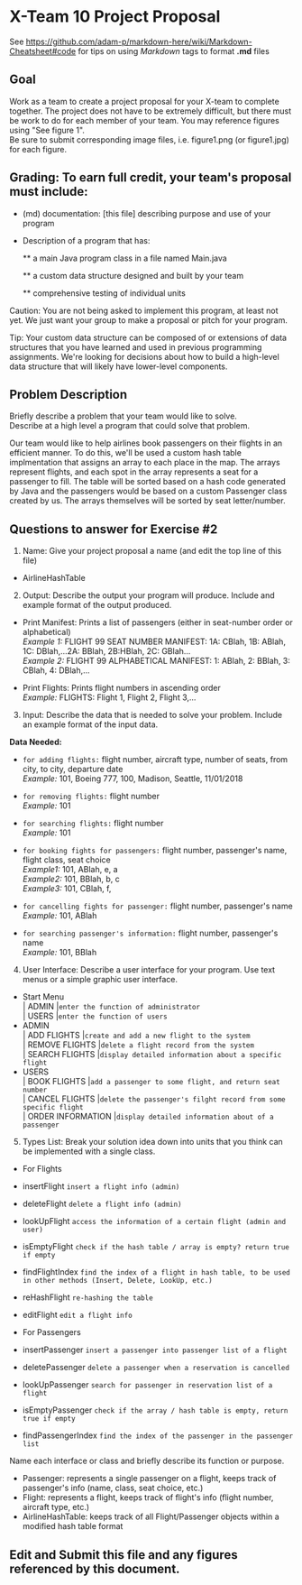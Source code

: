 # X-Team 10 Project Proposal

See https://github.com/adam-p/markdown-here/wiki/Markdown-Cheatsheet#code for tips on using *Markdown* tags to format __.md__ files

## Goal

Work as a team to create a project proposal for your X-team to complete together.
The project does not have to be extremely difficult,
but there must be work to do for each member of your team.
You may reference figures using "See figure 1".  
Be sure to submit corresponding image files, i.e. figure1.png (or figure1.jpg) for each figure.

## Grading: To earn full credit, your team's proposal must include:

* (md) documentation: [this file] describing purpose and use of your program

* Description of a program that has:

  ** a main Java program class in a file named Main.java
  
  ** a custom data structure designed and built by your team
  
  ** comprehensive testing of individual units
  
 Caution: You are not being asked to implement this program, at least not yet. 
 We just want your group to make a proposal or pitch for your program.
 
 Tip: Your custom data structure can be composed of or extensions of data structures that you have learned and used in previous programming assignments.  We're looking for decisions about how to build a high-level data structure that will likely have lower-level components.

## Problem Description

Briefly describe a problem that your team would like to solve.  
Describe at a high level a program that could solve that problem.

Our team would like to help airlines book passengers on their flights in an efficient manner.  To do this, we'll be used a custom
hash table implmentation that assigns an array to each place in the map.  The arrays represent flights, and each spot in the array represents a seat for a passenger to fill.  The table will be sorted based on a hash code generated by Java and the passengers would be based on a custom Passenger class created by us.  The arrays themselves will be sorted by seat letter/number.

## Questions to answer for Exercise #2

1. Name: Give your project proposal a name (and edit the top line of this file)  
* AirlineHashTable

2. Output: Describe the output your program will produce.  Include and example format of the output produced.  
   
* Print Manifest: Prints a list of passengers (either in seat-number order or alphabetical)  
*Example 1:* FLIGHT 99 SEAT NUMBER MANIFEST: 1A: CBlah, 1B: ABlah, 1C: DBlah,...2A: BBlah, 2B:HBlah, 2C: GBlah...  
*Example 2:* FLIGHT 99 ALPHABETICAL MANIFEST: 1: ABlah, 2: BBlah, 3: CBlah, 4: DBlah,... 
  
* Print Flights: Prints flight numbers in ascending order  
*Example:* FLIGHTS: Flight 1, Flight 2, Flight 3,...

3. Input: Describe the data that is needed to solve your problem. Include an example format of the input data.

**Data Needed:**

  * `for adding flights:` flight number, aircraft type, number of seats, from city, to city, departure date   
*Example:* 101, Boeing 777, 100, Madison, Seattle, 11/01/2018  
  * `for removing flights:` flight number  
*Example:* 101  
  * `for searching flights:` flight number  
*Example:* 101  

  * `for booking fights for passengers:` flight number, passenger's name, flight class, seat choice  
*Example1:* 101, ABlah, e, a    
*Example2:* 101, BBlah, b, c    
*Example3:* 101, CBlah, f,    
  * `for cancelling fights for passenger:` flight number, passenger's name    
*Example:* 101, ABlah  
  * `for searching passenger's information:` flight number, passenger's name  
*Example:* 101, BBlah  

4. User Interface: Describe a user interface for your program.  Use text menus or a simple graphic user interface.  
  * Start Menu  
|   ADMIN   |`enter the function of administrator`  
|   USERS   |`enter the function of users`  
  * ADMIN  
|     ADD FLIGHTS    |`create and add a new flight to the system`  
|   REMOVE FLIGHTS   |`delete a flight record from the system`  
|   SEARCH FLIGHTS   |`display detailed information about a specific flight`  
  * USERS  
|    BOOK FLIGHTS    |`add a passenger to some flight, and return seat number`  
|   CANCEL FLIGHTS   |`delete the passenger's filght record from some specific flight`  
|  ORDER INFORMATION |`display detailed information about of a passenger`    

5. Types List: Break your solution idea down into units that you think can be implemented with a single class.

  * For Flights
   * insertFlight      `insert a flight info (admin)`
   * deleteFlight      `delete a flight info (admin)`
   * lookUpFlight      `access the information of a certain flight (admin and user)`
   * isEmptyFlight     `check if the hash table / array is empty? return true if empty`
   * findFlightIndex   `find the index of a flight in hash table, to be used in other methods (Insert, Delete, LookUp, etc.)`
   * reHashFlight      `re-hashing the table`
   * editFlight        `edit a flight info`
  
  * For Passengers
   * insertPassenger      `insert a passenger into passenger list of a flight`
   * deletePassenger      `delete a passenger when a reservation is cancelled`
   * lookUpPassenger      `search for passenger in reservation list of a flight`
   * isEmptyPassenger     `check if the array / hash table is empty, return true if empty`
   * findPassengerIndex   `find the index of the passenger in the passenger list`

Name each interface or class and briefly describe its function or purpose.
* Passenger: represents a single passenger on a flight, keeps track of passenger's info (name, class, seat choice, etc.)
* Flight: represents a flight, keeps track of flight's info (flight number, aircraft type, etc.)
* AirlineHashTable: keeps track of all Flight/Passenger objects within a modified hash table format

## Edit and Submit this file and any figures referenced by this document.

